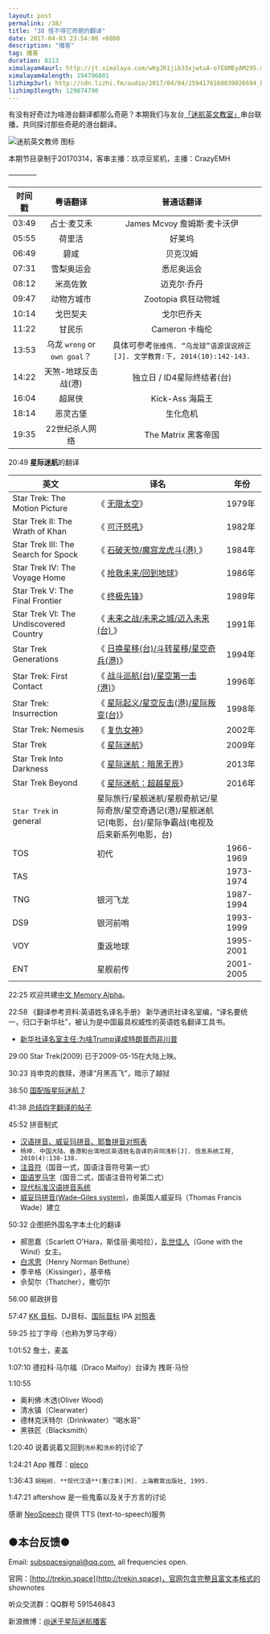 ```yaml
---
layout: post
permalink: /38/
title: "38 怪不得它奇葩的翻译"
date: 2017-04-03 23:54:00 +0800
description: "播客"
tag: 播客 
duration: 8113
ximalayam4aurl: http://jt.ximalaya.com/wKgJR1jib33xjwtuA-o7E8MEyAM295.m4a?channel=rss&amp;album_id=3135361&amp;track_id=34442898&amp;uid=6418191&amp;jt=http://audio.xmcdn.com/group27/M07/14/90/wKgJR1jib33xjwtuA-o7E8MEyAM295.m4a
ximalayam4alength: 194796801
lizhimp3url: http://cdn.lizhi.fm/audio/2017/04/04/2594176160039026694_hd.mp3
lizhimp3length: 129874790
---   
```


有没有好奇过为啥港台翻译都那么奇葩？本期我们与友台[「迷航英文教室」](https://www.lizhi.fm/1316714/)串台联播，共同探讨那些奇葩的港台翻译。

![迷航英文教师 图标](http://cdnimg103.lizhi.fm/radio_cover/2017/02/02/2582918455564310020_320x320.jpg)

本期节目录制于20170314，客串主播：玖凉豆浆机，主播：CrazyEMH

————

| 时间戳 |    粤语翻译   |  普通话翻译  |
| :---: | :-------: | :---------: |
| 03:49 | 占士·麦艾禾  | James Mcvoy 詹姆斯·麦卡沃伊 |
|05:55 | 荷里活 | 好莱坞 |
|06:49 | 碧咸 |贝克汉姆 |
| 07:31 | 雪梨奥运会 | 悉尼奥运会 |
| 08:12 | 米高佐敦 | 迈克尔·乔丹 |
| 09:47 | 动物方城市 | Zootopia 疯狂动物城 |
| 10:14 | 戈巴契夫 | 戈尔巴乔夫 |
| 11:22 | 甘民乐 | Cameron 卡梅伦 |
| 13:53 | 乌龙 `wrong` or `own goal`？ | 具体可参考`张维伟. “乌龙球”语源误说辨正[J]. 文学教育:下, 2014(10):142-143.` |
| 14:22 | 天煞-地球反击战(港) | 独立日 / ID4星际终结者(台) |
| 16:04 | 超屌侠 | Kick-Ass 海扁王 |
| 18:14 | 恶灵古堡 | 生化危机 |
| 19:35 | 22世纪杀人网络 | The Matrix 黑客帝国 |

20:49 **星际迷航**的翻译

| **英文** | **译名** | **年份** |
| --- | --- | --- |
| Star Trek: The Motion Picture | 《 [无限太空](https://zh.wikipedia.org/wiki/%E6%98%9F%E8%89%A6%E8%BF%B7%E8%88%AA%E8%A8%98)》 | 1979年 |
| Star Trek II: The Wrath of Khan | 《 [可汗怒吼](https://zh.wikipedia.org/wiki/%E6%98%9F%E9%99%85%E6%97%85%E8%A1%8CII%EF%BC%9A%E5%8F%AF%E6%B1%97%E6%80%92%E5%90%BC)》 | 1982年 |
| Star Trek III: The Search for Spock | 《 [石破天惊/魔宫龙虎斗(港) ](https://zh.wikipedia.org/wiki/%E6%98%9F%E9%99%85%E6%97%85%E8%A1%8CIII%EF%BC%9A%E7%9F%B3%E7%A0%B4%E5%A4%A9%E6%83%8A)》 | 1984年 |
| Star Trek IV: The Voyage Home | 《 [抢救未来/回到地球](https://zh.wikipedia.org/wiki/%E6%98%9F%E9%99%85%E6%97%85%E8%A1%8CIV%EF%BC%9A%E6%8A%A2%E6%95%91%E6%9C%AA%E6%9D%A5)》 | 1986年 |
| Star Trek V: The Final Frontier | 《 [终极先锋](https://zh.wikipedia.org/wiki/%E7%BB%88%E6%9E%81%E5%85%88%E9%94%8B)》 | 1989年 |
| Star Trek VI: The Undiscovered Country | 《 [未来之战/未来之城/迈入未来(台) ](https://zh.wikipedia.org/wiki/%E6%98%9F%E9%99%85%E6%97%85%E8%A1%8CVI%EF%BC%9A%E6%9C%AA%E6%9D%A5%E4%B9%8B%E5%9F%8E)》 | 1991年 |
| Star Trek Generations | 《 [日换星移(台)/斗转星移/星空奇兵(港)](https://zh.wikipedia.org/wiki/%E6%98%9F%E9%99%85%E6%97%85%E8%A1%8CVII%EF%BC%9A%E6%97%A5%E6%8D%A2%E6%98%9F%E7%A7%BB)》 | 1994年 |
| Star Trek: First Contact | 《 [战斗巡航(台)/星空第一击(港)](https://zh.wikipedia.org/wiki/%E6%98%9F%E8%89%A6%E5%A5%87%E8%88%AA%E8%A8%98VIII%EF%BC%9A%E6%88%B0%E9%AC%A5%E5%B7%A1%E8%88%AA)》 | 1996年 |
| Star Trek: Insurrection | 《 [星际起义/星空反击(港)/星际叛变(台)](https://zh.wikipedia.org/wiki/%E6%98%9F%E9%99%85%E6%97%85%E8%A1%8CIX%EF%BC%9A%E8%B5%B7%E4%B9%89)》 | 1998年 |
| Star Trek: Nemesis | 《 [复仇女神](https://zh.wikipedia.org/wiki/%E6%98%9F%E6%88%B0%E5%95%9F%E7%A4%BA%E9%8C%84)》 | 2002年 |
| Star Trek | 《 [星际迷航](https://zh.wikipedia.org/wiki/%E6%98%9F%E9%99%85%E8%BF%B7%E8%88%AA_%28%E7%94%B5%E5%BD%B1%29)》 | 2009年 |
| Star Trek Into Darkness | 《 [星际迷航：暗黑无界](https://zh.wikipedia.org/wiki/%E6%98%9F%E9%99%85%E8%BF%B7%E8%88%AA%EF%BC%9A%E9%A9%B6%E5%85%A5%E9%BB%91%E6%9A%97)》 | 2013年 |
| Star Trek Beyond | 《 [星际迷航：超越星辰](https://zh.wikipedia.org/wiki/%E6%98%9F%E9%99%85%E8%BF%B7%E8%88%AA%EF%BC%9A%E8%B6%85%E8%B6%8A)》 | 2016年 |
| `Star Trek` in general | 星际旅行/星舰迷航/星舰奇航记/星际奇旅/星空奇遇记(港)/星舰迷航记(电影，台)/星际争霸战(电视及后来新系列电影，台) | |
|TOS | 初代 | 1966-1969 |
| TAS | | 1973-1974 |
| TNG | 银河飞龙 | 1987-1994 |
| DS9 | 银河前哨 | 1993-1999 |
| VOY | 重返地球 | 1995-2001 |
| ENT | 星舰前传 | 2001-2005 |

22:25 欢迎共建[中文 Memory Alpha](http://zh.memory-alpha.wikia.com)。

22:58 《翻译参考资料:英语姓名译名手册》 新华通讯社译名室编，“译名要统一，归口于新华社”，被认为是中国最具权威性的英语姓名翻译工具书。

* [新华社译名室主任:为啥Trump译成特朗普而非川普](http://www.cankaoxiaoxi.com/world/20161126/1464522.shtml)

29:00 Star Trek(2009) 已于2009-05-15在大陆上映。

30:23 肖申克的救赎，港译“月黑高飞”，暗示了越狱

38:50 [国配版星际迷航 7](http://www.bilibili.com/video/av5000198/)

41:38 [总结四字翻译的帖子](http://iask.sina.com.cn/b/18053723.html)

45:52 拼音制式

* [汉语拼音、威妥玛拼音、耶鲁拼音对照表](https://wenku.baidu.com/view/6cf6a91755270722192ef7f1.html)
* `杨坤. 中国大陆、香港和台湾地区英语姓名音译的异同浅析[J]. 信息系统工程, 2010(4):138-138.`
* [注音符](https://zh.wikipedia.org/wiki/%E6%B3%A8%E9%9F%B3%E7%AC%A6%E8%99%9F)（国音一式，国语注音符号第一式）
* [国语罗马字](https://zh.wikipedia.org/wiki/%E5%9C%8B%E8%AA%9E%E7%BE%85%E9%A6%AC%E5%AD%97)（国音二式，国语注音符号第二式）
* [现代标准汉语拼音系统](https://zh.wikipedia.org/wiki/Category:%E7%8E%B0%E4%BB%A3%E6%A0%87%E5%87%86%E6%B1%89%E8%AF%AD%E6%8B%BC%E9%9F%B3%E7%B3%BB%E7%BB%9F)
* [威妥玛拼音(Wade–Giles system)](https://zh.wikipedia.org/wiki/%E5%A8%81%E5%A6%A5%E7%91%AA%E6%8B%BC%E9%9F%B3)，由英国人威妥玛（Thomas Francis Wade）建立

50:32 企图把外国名字本土化的翻译

* 郝思嘉（Scarlett O'Hara，斯佳丽·奥哈拉），[乱世佳人](https://zh.wikipedia.org/wiki/%E4%B9%B1%E4%B8%96%E4%BD%B3%E4%BA%BA)（Gone with the Wind）女主。
* [白求恩](https://zh.wikipedia.org/wiki/%E7%99%BD%E6%B1%82%E6%81%A9)（Henry Norman Bethune）
* 季辛格（Kissinger），基辛格
* 佘契尔（Thatcher），撒切尔

56:00 邮政拼音

57:47 [KK 音标](https://zh.wikipedia.org/wiki/KK%E9%9F%B3%E6%A8%99)、DJ音标、[国际音标](https://zh.wikipedia.org/wiki/%E5%9C%8B%E9%9A%9B%E9%9F%B3%E6%A8%99#.E7.B7.A8.E8.A3.BD.E9.A1.9E.E5.9E.8B) IPA [对照表](https://zh.wikipedia.org/wiki/KK%E9%9F%B3%E6%A8%99#.E7.AC.A6.E8.99.9F.E8.A1.A8)

59:25 拉丁字母（也称为罗马字母）

1:01:52 詹士，麦盖

1:07:10 德拉科·马尔福（Draco Malfoy）台译为 拽哥·马份

1:10:55

* 奥利佛·木透(Oliver Wood)
* 清水镇（Clearwater）
* 德林克沃特尔（Drinkwater）“喝水哥”
* 黑铁匠（Blacksmith）

1:20:40 说着说着又回到`冼朴`和`洗朴`的讨论了

1:24:21 App 推荐：[pleco](http://www.neospeech.com/)

1:36:43 `胡裕树. **现代汉语**(重订本)[M]. 上海教育出版社, 1995.`

1:47:21 aftershow 是一些鬼畜以及关于方言的讨论

感谢 [NeoSpeech](http://www.neospeech.com/) 提供 TTS (text-to-speech)服务

## ●本台反馈●

Email: [subspacesignal@qq.com](mailto:subspacesignal@qq.com), all frequencies open.

官网：[http://trekin.space](http://trekin.space)，官网包含完整且富文本格式的 shownotes

听众交流群：QQ群号 591546843

新浪微博：[@迷于星际迷航播客](http://weibo.com/lostinst)